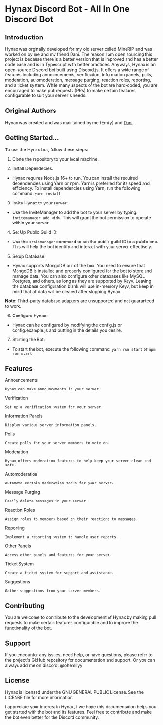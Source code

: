 # Hynax Discord Bot - All In One Discord Bot

## Introduction

Hynax was orginally developed for my old server called MineRIP and was worked on by me and my friend Dani. The reason I am open sourcing this project is because there is a better version that is improved and has a better code base and is in Typescript with better practices. Anyways, Hynax is an open-source Discord bot built using Discord.js. It offers a wide range of features including announcements, verification, information panels, polls, moderation, automoderation, message purging, reaction roles, reporting, and a ticket system. While many aspects of the bot are hard-coded, you are encouraged to make pull requests (PRs) to make certain features configurable to suit your server's needs.

## Original Authors

Hynax was created and was maintained by me (Emily) and [Dani](https://github.com/daniwasonline/).

## Getting Started...

To use the Hynax bot, follow these steps:

1. Clone the repository to your local machine.

2. Install Dependecies.
- Hynax requires Node.js 16+ to run. You can install the required dependencies using Yarn or npm. Yarn is preferred for its speed and efficiency. To install dependencies using Yarn, run the following command:
`yarn install`

3. Invite Hynax to your server:
- Use the InviteManager to add the bot to your server by typing: `invitemanager add <id>`. This will grant the bot permission to operate within your server.

4. Set Up Public Guild ID:
- Use the `srolemanager` command to set the public guild ID to a public one. This will help the bot identify and interact with your server effectively.

5. Setup Database:
- Hynax supports MongoDB out of the box. You need to ensure that MongoDB is installed and properly configured for the bot to store and manage data. You can also configure other databases like MySQL, Postgres, and others, as long as they are supported by Keyv. Leaving the database configuration blank will use in-memory Keyv, but keep in mind that all data will be cleared after stopping Hynax.

**Note:** Third-party database adapters are unsupported and not guaranteed to work.

6. Configure Hynax:
- Hynax can be configured by modifying the config.js or config.example.js and putting in the details you desire.

7. Starting the Bot:
- To start the bot, execute the following command:
`yarn run start` or `npm run start`

## Features

Announcements

    Hynax can make announcements in your server.

Verification

    Set up a verification system for your server.

Information Panels

    Display various server information panels.

Polls

    Create polls for your server members to vote on.

Moderation

    Hynax offers moderation features to help keep your server clean and safe.

Automoderation

    Automate certain moderation tasks for your server.

Message Purging

    Easily delete messages in your server.

Reaction Roles

    Assign roles to members based on their reactions to messages.

Reporting

    Implement a reporting system to handle user reports.

Other Panels

    Access other panels and features for your server.

Ticket System

    Create a ticket system for support and assistance.

Suggestions

    Gather suggestions from your server members.

## Contributing
You are welcome to contribute to the development of Hynax by making pull requests to make certain features configurable and to improve the functionality of the bot.

## Support
If you encounter any issues, need help, or have questions, please refer to the project's GitHub repository for documentation and support. Or you can always add me on discord: @ohemilyy

## License
Hynax is licensed under the GNU GENERAL PUBLIC License. See the LICENSE file for more information.


I appreciate your interest in Hynax, I we hope this documentation helps you get started with the bot and its features. Feel free to contribute and make the bot even better for the Discord community.

